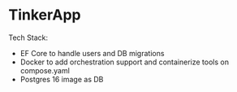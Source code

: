# TinkerApp

Tech Stack:

- EF Core to handle users and DB migrations
- Docker to add orchestration support and containerize tools on compose.yaml
- Postgres 16 image as DB
